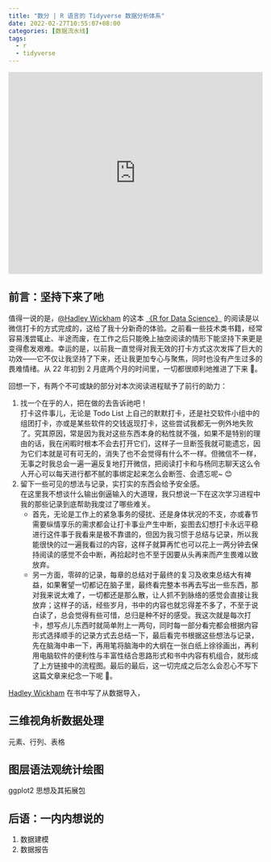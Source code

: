 ```yaml
---
title: "数分 | R 语言的 Tidyverse 数据分析体系"
date: 2022-02-27T10:55:07+08:00
categories: [数据流水线]
tags:
  - r
  - tidyverse
---
```


<iframe id="embed_dom" name="embed_dom" frameborder="0" style="display:block;width:-webkit-fill-available; height:400px;" src="https://www.processon.com/embed/5a6054c2e4b010a6e72203f3"></iframe>

## 前言：坚持下来了吔

值得一说的是，[@Hadley Wickham](https://hadley.nz/) 的这本 [《R for Data Science》](http://r4ds.had.co.nz/) 的阅读是以微信打卡的方式完成的，这给了我十分新奇的体验。之前看一些技术类书籍，经常容易浅尝辄止、半途而废，在工作之后只能晚上抽空阅读的情形下能坚持下来更是变得愈发艰难。幸运的是，以前我一直觉得对我无效的打卡方式这次发挥了巨大的功效——它不仅让我坚持了下来，还让我更加专心与聚焦，同时也没有产生过多的畏难情绪。从 22 年初到 2 月底两个月的时间里，一切都很顺利地推进了下来 🙏。

回想一下，有两个不可或缺的部分对本次阅读进程赋予了前行的助力：

1. 找一个在乎的人，把在做的去告诉祂吧！  
   打卡这件事儿，无论是 Todo List 上自己的默默打卡，还是社交软件小组中的组团打卡，亦或是某些软件的交钱返现打卡，这些尝试我都无一例外地失败了。究其原因，常是因为我对这些东西本身的粘性就不强，如果不是特别的理由的话，我在闲暇时根本不会去打开它们，这样子一旦断签我就可能遗忘，因为它们本就是可有可无的，消失了也不会觉得有什么不一样。但微信不一样，无事之时我总会一遍一遍反复地打开微信，把阅读打卡和与杨同志聊天这么令人开心可以每天进行都不腻的事绑定起来怎么会断签、会遗忘呢~ 😊
2. 留下一些可见的想法与记录，实打实的东西会给予安全感。  
   在这里我不想谈什么输出倒逼输入的大道理，我只想说一下在这次学习进程中我的那些记录到底帮助我度过了哪些难关。
   - 首先，无论是工作上的紧急事务的侵扰、还是身体状况的不支，亦或春节需要纵情享乐的需求都会让打卡事业产生中断，妄图去幻想打卡永远平稳进行这件事于我看来是极不靠谱的，但因为我习惯于总结与记录，所以我能很快的过一遍我看过的内容，这样子就算再忙也可以花上一两分钟去保持阅读的感觉不会中断，再拾起时也不至于因要从头再来而产生畏难以致放弃。
   - 另一方面，零碎的记录，每章的总结对于最终的复习及收束总结大有裨益，如果奢望一切都记在脑子里，最终看完整本书再去写出一些东西，那对我来说太难了，一切都还是那么散，让人抓不到脉络的感觉会直接让我放弃；这样子的话，经些岁月，书中的内容也就忘得差不多了，不至于说白读了，总会觉得有些可惜，总归是种不好的感受。我这次就是每次打卡，想写点儿东西时就简单附上一两句，同时每一部分看完都会根据内容形式选择顺手的记录方式去总结一下，最后看完书根据这些想法与记录，先在脑海中串一下，再用笔将脑海中的大纲在一张白纸上徐徐画出，再利用电脑软件的便利性与丰富性结合思路形式和书中内容有机组合，就形成了上方链接中的流程图。最后的最后，这一切完成之后怎么会忍心不写下这篇文章来纪念一下呢 🤗。

[Hadley Wickham](https://hadley.nz/) 在书中写了从数据导入，

## 三维视角析数据处理

元素、行列、表格

## 图层语法观统计绘图

ggplot2 思想及其拓展包

## 后语：一内内想说的

1. 数据建模
2. 数据报告
